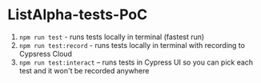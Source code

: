 # ListAlpha-tests-PoC

1. `npm run test` - runs tests locally in terminal (fastest run)
1. `npm run test:record` - runs tests locally in terminal with recording to Cypsress Cloud
2. `npm run test:interact` – runs tests in Cypress UI so you can pick each test and it won't be recorded anywhere